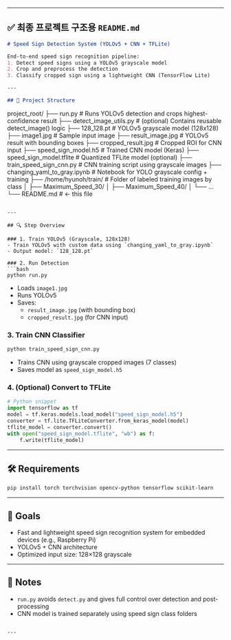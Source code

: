 
---

## ✅ 최종 프로젝트 구조용 `README.md`

```markdown
# Speed Sign Detection System (YOLOv5 + CNN + TFLite)

End-to-end speed sign recognition pipeline:
1. Detect speed signs using a YOLOv5 grayscale model
2. Crop and preprocess the detection
3. Classify cropped sign using a lightweight CNN (TensorFlow Lite)

---

## 📁 Project Structure

```
project_root/
├── run.py                       # Runs YOLOv5 detection and crops highest-confidence result
├── detect_image_utils.py        # (optional) Contains reusable detect_image() logic
├── 128_128.pt                   # YOLOv5 grayscale model (128x128)
├── image1.jpg                   # Sample input image
├── result_image.jpg             # YOLOv5 result with bounding boxes
├── cropped_result.jpg           # Cropped ROI for CNN input
├── speed_sign_model.h5          # Trained CNN model (Keras)
├── speed_sign_model.tflite      # Quantized TFLite model (optional)
├── train_speed_sign_cnn.py      # CNN training script using grayscale images
├── changing_yaml_to_gray.ipynb  # Notebook for YOLO grayscale config + training
├── /home/hyunoh/train/          # Folder of labeled training images by class
│   ├── Maximum_Speed_30/
│   ├── Maximum_Speed_40/
│   └── ...
└── README.md                    # ← this file
```

---

## 🔍 Step Overview

### 1. Train YOLOv5 (Grayscale, 128x128)
- Train YOLOv5 with custom data using `changing_yaml_to_gray.ipynb`
- Output model: `128_128.pt`

### 2. Run Detection
```bash
python run.py
```
- Loads `image1.jpg`
- Runs YOLOv5
- Saves:
  - `result_image.jpg` (with bounding box)
  - `cropped_result.jpg` (for CNN input)

### 3. Train CNN Classifier
```bash
python train_speed_sign_cnn.py
```
- Trains CNN using grayscale cropped images (7 classes)
- Saves model as `speed_sign_model.h5`

### 4. (Optional) Convert to TFLite
```python
# Python snippet
import tensorflow as tf
model = tf.keras.models.load_model("speed_sign_model.h5")
converter = tf.lite.TFLiteConverter.from_keras_model(model)
tflite_model = converter.convert()
with open("speed_sign_model.tflite", "wb") as f:
    f.write(tflite_model)
```

---

## 🛠 Requirements

```bash
pip install torch torchvision opencv-python tensorflow scikit-learn
```

---

## 🎯 Goals

- Fast and lightweight speed sign recognition system for embedded devices (e.g., Raspberry Pi)
- YOLOv5 + CNN architecture
- Optimized input size: 128×128 grayscale

---

## 📌 Notes

- `run.py` avoids `detect.py` and gives full control over detection and post-processing
- CNN model is trained separately using speed sign class folders
```

---

